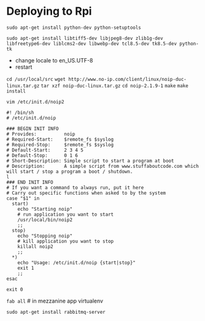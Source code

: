 # Deploying to Rpi

`sudo apt-get install python-dev python-setuptools`

`sudo apt-get install libtiff5-dev libjpeg8-dev zlib1g-dev libfreetype6-dev liblcms2-dev libwebp-dev tcl8.5-dev tk8.5-dev python-tk`

* change locale to en_US.UTF-8
* restart


`cd /usr/local/src`
`wget http://www.no-ip.com/client/linux/noip-duc-linux.tar.gz`
`tar xzf noip-duc-linux.tar.gz`
`cd noip-2.1.9-1`
`make`
`make install`

`vim /etc/init.d/noip2`

    #! /bin/sh
    # /etc/init.d/noip

    ### BEGIN INIT INFO
    # Provides:          noip
    # Required-Start:    $remote_fs $syslog
    # Required-Stop:     $remote_fs $syslog
    # Default-Start:     2 3 4 5
    # Default-Stop:      0 1 6
    # Short-Description: Simple script to start a program at boot
    # Description:       A simple script from www.stuffaboutcode.com which will start / stop a program a boot / shutdown.                                           l
    ### END INIT INFO
    # If you want a command to always run, put it here
    # Carry out specific functions when asked to by the system
    case "$1" in
      start)
        echo "Starting noip"
        # run application you want to start
        /usr/local/bin/noip2
        ;;
      stop)
        echo "Stopping noip"
        # kill application you want to stop
        killall noip2
        ;;
      *)
        echo "Usage: /etc/init.d/noip {start|stop}"
        exit 1
        ;;
    esac

    exit 0



`fab all`  # in mezzanine app virtualenv


`sudo apt-get install rabbitmq-server`
